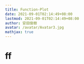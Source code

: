 ```yaml
---
title: Function-Plot
date: 2021-09-01T02:14:49+08:00
lastmod: 2021-09-01T02:14:49+08:00
author: 安田俊樹
avatar: /avatar/Avatar3.jpg
mathjax: true
---
```


# <i class="asterisk loading icon"></i> ff
<div id="root"></div>

<script>
/* jshint esversion: 6 */
function plot() {
    functionPlot({
        target: "#root",
        width: $('#root').width(),
        height: $('#root').width() / 1.77,
        yAxis: {
            domain: [-5, 5]
        },
        tip: {
            renderer: function () {}
        },
        grid: true,
        data: [{
                fn: "x^2",
                derivative: {
                    fn: "2 * x",
                    updateOnMouseMove: true
                }
            },{
                fn: "sin(x)",
            },{
                fn: "x - 1/6 * x^3",
            }
        ]
    });
}

$(document).ready(function () {
    plot();
});

$(window).resize(function () {
    plot();
});
</script>